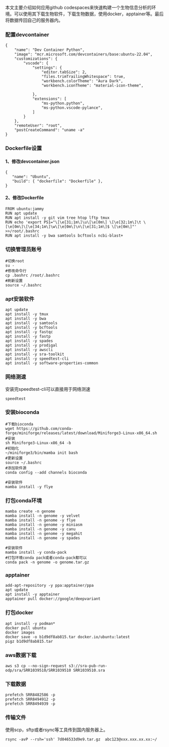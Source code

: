 本文主要介绍如何应用github codespaces来快速构建一个生物信息分析的环境。可以使用其下载生物软件，下载生物数据，使用docker，apptainer等。最后将数据传回自己的服务器内。

### 配置devcontainer
```
{
    "name": "Dev Container Python",
    "image": "mcr.microsoft.com/devcontainers/base:ubuntu-22.04",
    "customizations": {
        "vscode": {
            "settings": {
                "editor.tabSize": 2,
                "files.trimTrailingWhitespace": true,
                "workbench.colorTheme": "Aura Dark",
                "workbench.iconTheme": "material-icon-theme",
               
            },
            "extensions": [
                "ms-python.python",
                "ms-python.vscode-pylance",
            ]
        }
    },
    "remoteUser": "root",
    "postCreateCommand": "uname -a"
}
```

### Dockerfile设置

#### 1、修改devcontainer.json
```
{
   "name": "Ubuntu",
   "build": { "dockerfile": "Dockerfile" },
}
```


#### 2、修改Dockerfile
```
FROM ubuntu:jammy
RUN apt update 
RUN apt install -y git vim tree htop lftp tmux
RUN echo 'export PS1="\[\e[31;1m\]\u\[\e[0m\] \[\e[32;1m\]\t \[\e[0m\]\[\e[34;1m\]\w\[\e[0m\]\n\[\e[31;1m\]$ \[\e[0m\]"' >>/root/.bashrc 
RUN apt install -y bwa samtools bcftools ncbi-blast+
```

### 切换管理员账号
```
#切换root
su -
#修改命令行
cp .bashrc /root/.bashrc
#刷新设置
source ~/.bashrc
```

### apt安装软件
```
apt update
apt install -y tmux 
apt install -y bwa
apt install -y samtools
apt install -y bcftools
apt install -y fastqc
apt install -y fastp
apt install -y spades
apt install -y prodigal
apt install -y awscli
apt install -y sra-toolkit
apt install -y speedtest-cli
apt install -y software-properties-common
```
### 网络测速
安装完speedtest-cli可以直接用于网络测速
```
speedtest
```


### 安装bioconda
```
#下载bioconda
wget https://github.com/conda-forge/miniforge/releases/latest/download/Miniforge3-Linux-x86_64.sh
#安装
sh Miniforge3-Linux-x86_64 -b
#初始化
~/miniforge3/bin/mamba init bash
#更新设置
source ~/.bashrc
#添加软件源
conda config --add channels bioconda

#安装软件
mamba install -y flye
```

### 打包conda环境
```
mamba create -n genome
mamba install -n genome -y velvet
mamba install -n genome -y flye
mamba install -n genome -y miniasm
mamba install -n genome -y canu
mamba install -n genome -y megahit
mamba install -n genome -y spades

#安装软件
mamba install -y conda-pack
#打包环境conda pack或者conda-pack都可以
conda pack -n genome -o genome.tar.gz
```

### apptainer
```
add-apt-repository -y ppa:apptainer/ppa
apt update
apt install -y apptainer
apptainer pull docker://google/deepvariant
```
### 打包docker
```
apt install -y podman*
docker pull ubuntu
docker images
docker save -o b1d9df8ab815.tar docker.io/ubuntu:latest
pigz b1d9df8ab815.tar
```

### aws数据下载
```
aws s3 cp --no-sign-request s3://sra-pub-run-odp/sra/SRR1039510/SRR1039510 SRR1039510.sra
```
### 下载数据
```
prefetch SRR8482586 -p
prefetch SRR8494912 -p
prefetch SRR8494939 -p
```
### 传输文件
使用scp，sftp或者rsync等工具传到国内服务器上。
```
rsync -avP --rsh='ssh' 7d046533d9e9.tar.gz  abc123@xxx.xxx.xx.xx:~/
```

